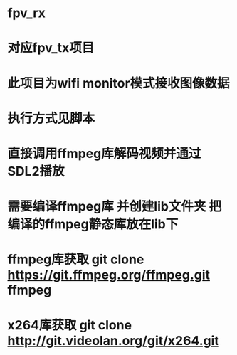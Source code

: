 # fpv_rx
# 对应fpv_tx项目
# 此项目为wifi monitor模式接收图像数据
# 执行方式见脚本
# 直接调用ffmpeg库解码视频并通过SDL2播放
# 需要编译ffmpeg库 并创建lib文件夹 把编译的ffmpeg静态库放在lib下
# ffmpeg库获取 git clone https://git.ffmpeg.org/ffmpeg.git ffmpeg
# x264库获取 git clone http://git.videolan.org/git/x264.git
